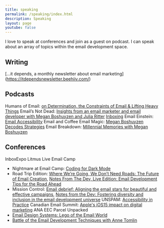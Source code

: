 ```yaml
---
title: speaking
permalink: /speaking/index.html
description: Speaking
layout: page
youtube: false
---
```


I love to speak at conferences and join as a guest on podcast. I can speak about an array of topics within the email development space.




## Writing
[…it depends, a monthly newsletter about email marketing] (https://itdependsnewsletter.beehiiv.com/)

## Podcasts
Humans of Email: [on Determination, the Constraints of Email & Lifting Heavy Things](https://open.spotify.com/episode/3DarF7xEnkF5ILOmIsmxVL?si=76c75340017c4e3e)
Email’s Not Dead: [Insights from an email marketer and email developer with Megan Boshuyzen and Julia Ritter](https://open.spotify.com/episode/2wfxuK7I49CY9J2k0iCVbp?si=b5d03c8afc0942e7)
[Inboxing](https://www.youtube.com/watch?v=6aTbDNbw1RQ&t=12s)
Email Einstein: [Email Accessibility](https://open.spotify.com/episode/2i32fi4EBsFfbKZLjRYy8t?si=49377f26e176472e)
Email and Coffee
Email Magic: [Megan Boshuyzen Decodes Strategies](https://www.youtube.com/watch?v=j4y36aZ7Xek)
Email Breakdown: [Millennial Memories with Megan Boshuyzen](https://www.youtube.com/watch?v=BtB0rdu3NCI)

## Conferences
InboxExpo
Litmus Live
Email Camp
- Nightmare at Email Camp: [Coding for Dark Mode](https://www.youtube.com/watch?v=bzBrf2UHlvU&list=PL0BaQoZdfN0KvGt_nzYA-N5L_7GSCg-cQ&index=8)
- Road Trip Edition: [Where We’re Going, We Don’t Need Roads: The Future of Email Creation](https://www.youtube.com/watch?v=zVLBNemGqe8), [Notes From The Dev, Live Edition: Email Development Tips for the Road Ahead](https://www.youtube.com/watch?v=FHd8frZRIz4&list=PL0BaQoZdfN0Kedl4WtPrBk20eqCuszqoK&index=9)
- Mission Control: [Email debrief: Aligning the email stars for beautiful and effective campaigns](https://www.youtube.com/watch?v=2hzCVF7X7Yk&list=PL0BaQoZdfN0JVsr7-Ry0WxgNCJ4o9KOS2&index=13), [Notes from the Dev: Fostering diversity and inclusion in the email development universe](https://www.youtube.com/watch?v=esrKKhi9JVE&list=PL0BaQoZdfN0JVsr7-Ry0WxgNCJ4o9KOS2&index=17)
UNSPAM: [Accessibility in Practice](https://www.youtube.com/watch?v=HgyO6JzfqzU&t=814s)
Canadian Email Summit: [Apple's iOS15 impact on digital marketing](https://www.youtube.com/watch?v=mXkBZAwrApY)
ANA EEC
Parcel Unpacked
- [Email Design Systems: Lego of the Email World](https://www.youtube.com/watch?v=M_ZbV5WIB74)
- [Battle of the Email Development Techniques with Anne Tomlin](https://www.youtube.com/watch?v=BODOSkN3iCg)
